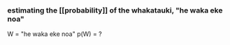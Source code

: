 ### estimating the [[probability]] of the whakatauki, "he waka eke noa"

W = "he waka eke noa"
p(W) = ?